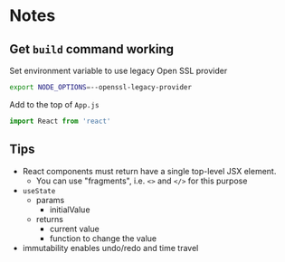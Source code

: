 # Notes

## Get `build` command working

Set environment variable to use legacy Open SSL provider

```sh
export NODE_OPTIONS=--openssl-legacy-provider
```

Add to the top of `App.js`

```js
import React from 'react'
```

## Tips

- React components must return have a single top-level JSX element.
  - You can use "fragments", i.e. `<>` and `</>` for this purpose
- `useState`
  - params
    - initialValue
  - returns
    - current value
    - function to change the value
- immutability enables undo/redo and time travel
